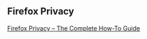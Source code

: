 ## Firefox Privacy
[Firefox Privacy – The Complete How-To Guide](https://restoreprivacy.com/firefox-privacy/)

